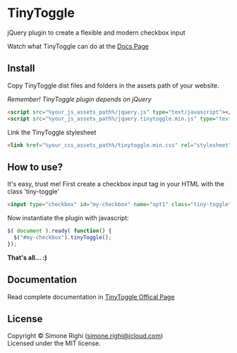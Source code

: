 # TinyToggle
jQuery plugin to create a flexible and modern checkbox input

Watch what TinyToggle can do at the [Docs Page](http://simonerighi.net/tinytoggle/demo)

## Install

Copy TinyToggle dist files and folders in the assets path of your website.

*Remember! TinyToggle plugin depends on jQuery*

```html
<script src="%your_js_assets_path%/jquery.js" type="text/javascript"></script>
<script src="%your_js_assets_path%/jquery.tinytoggle.min.js" type="text/javascript"></script>
```

Link the TinyToggle stylesheet
```html
<link href="%your_css_assets_path%/tinytoggle.min.css" rel="stylesheet">
```

## How to use?

It's easy, trust me!
First create a checkbox input tag in your HTML with the class 'tiny-toggle'

```html
<input type="checkbox" id="my-checkbox" name="opt1" class="tiny-toggle">
```

Now instantiate the plugin with javascript:

```js
$( document ).ready( function() {      
  $("#my-checkbox").tinyToggle();
});
```

**That's all... :)**

## Documentation
Read complete documentation in [TinyToggle Offical Page](http://simonerighi.net/tinytoggle/demo)


## License
Copyright &copy; Simone Righi (simone.righi@icloud.com)<br>
Licensed under the MIT license.
